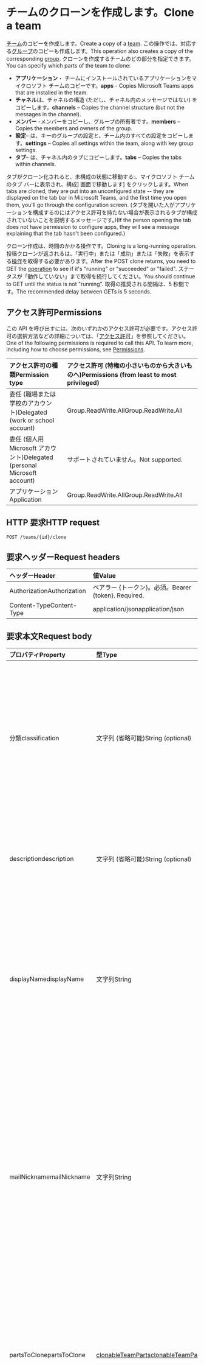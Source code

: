 # <a name="clone-a-team"></a><span data-ttu-id="02f2d-101">チームのクローンを作成します。</span><span class="sxs-lookup"><span data-stu-id="02f2d-101">Clone a team</span></span>



<span data-ttu-id="02f2d-102">[チーム](../resources/team.md)のコピーを作成します。</span><span class="sxs-lookup"><span data-stu-id="02f2d-102">Create a copy of a [team](../resources/team.md).</span></span> <span data-ttu-id="02f2d-103">この操作では、対応する[グループ](../resources/group.md)のコピーも作成します。</span><span class="sxs-lookup"><span data-stu-id="02f2d-103">This operation also creates a copy of the corresponding [group](../resources/group.md).</span></span>
<span data-ttu-id="02f2d-104">クローンを作成するチームのどの部分を指定できます。</span><span class="sxs-lookup"><span data-stu-id="02f2d-104">You can specify which parts of the team to clone:</span></span>

- <span data-ttu-id="02f2d-105">**アプリケーション**・ チームにインストールされているアプリケーションをマイクロソフト チームのコピーです。</span><span class="sxs-lookup"><span data-stu-id="02f2d-105">**apps** - Copies Microsoft Teams apps that are installed in the team.</span></span> 
- <span data-ttu-id="02f2d-106">**チャネル**は、チャネルの構造 (ただし、チャネル内のメッセージではない) をコピーします。</span><span class="sxs-lookup"><span data-stu-id="02f2d-106">**channels** – Copies the channel structure (but not the messages in the channel).</span></span>
- <span data-ttu-id="02f2d-107">**メンバー** -メンバーをコピーし、グループの所有者です。</span><span class="sxs-lookup"><span data-stu-id="02f2d-107">**members** – Copies the members and owners of the group.</span></span>
- <span data-ttu-id="02f2d-108">**設定**– は、キーのグループの設定と、チーム内のすべての設定をコピーします。</span><span class="sxs-lookup"><span data-stu-id="02f2d-108">**settings** – Copies all settings within the team, along with key group settings.</span></span>
- <span data-ttu-id="02f2d-109">**タブ**– は、チャネル内のタブにコピーします。</span><span class="sxs-lookup"><span data-stu-id="02f2d-109">**tabs** – Copies the tabs within channels.</span></span>

<span data-ttu-id="02f2d-110">タブがクローン化されると、未構成の状態に移動する:、マイクロソフト チームのタブ バーに表示され、構成] 画面で移動します] をクリックします。</span><span class="sxs-lookup"><span data-stu-id="02f2d-110">When tabs are cloned, they are put into an unconfigured state -- they are displayed on the tab bar in Microsoft Teams, and the first time you open them, you'll go through the configuration screen.</span></span> <span data-ttu-id="02f2d-111">(タブを開いた人がアプリケーションを構成するのにはアクセス許可を持たない場合が表示されるタブが構成されていないことを説明するメッセージです。)</span><span class="sxs-lookup"><span data-stu-id="02f2d-111">(If the person opening the tab does not have permission to configure apps, they will see a message explaining that the tab hasn't been configured.)</span></span>

<span data-ttu-id="02f2d-112">クローン作成は、時間のかかる操作です。</span><span class="sxs-lookup"><span data-stu-id="02f2d-112">Cloning is a long-running operation.</span></span>
<span data-ttu-id="02f2d-113">投稿クローンが返されるは、「実行中」または「成功」または「失敗」を表示する[操作](../resources/teamsasyncoperation.md)を取得する必要があります。</span><span class="sxs-lookup"><span data-stu-id="02f2d-113">After the POST clone returns, you need to GET the [operation](../resources/teamsasyncoperation.md) to see if it's "running" or "succeeded" or "failed".</span></span> <span data-ttu-id="02f2d-114">ステータスが「動作していない」まで取得を続行してください。</span><span class="sxs-lookup"><span data-stu-id="02f2d-114">You should continue to GET until the status is not "running".</span></span> <span data-ttu-id="02f2d-115">取得の推奨される間隔は、5 秒間です。</span><span class="sxs-lookup"><span data-stu-id="02f2d-115">The recommended delay between GETs is 5 seconds.</span></span>

## <a name="permissions"></a><span data-ttu-id="02f2d-116">アクセス許可</span><span class="sxs-lookup"><span data-stu-id="02f2d-116">Permissions</span></span>

<span data-ttu-id="02f2d-p104">この API を呼び出すには、次のいずれかのアクセス許可が必要です。アクセス許可の選択方法などの詳細については、「[アクセス許可](../../../concepts/permissions_reference.md)」を参照してください。</span><span class="sxs-lookup"><span data-stu-id="02f2d-p104">One of the following permissions is required to call this API. To learn more, including how to choose permissions, see [Permissions](../../../concepts/permissions_reference.md).</span></span>

|<span data-ttu-id="02f2d-119">アクセス許可の種類</span><span class="sxs-lookup"><span data-stu-id="02f2d-119">Permission type</span></span>      | <span data-ttu-id="02f2d-120">アクセス許可 (特権の小さいものから大きいものへ)</span><span class="sxs-lookup"><span data-stu-id="02f2d-120">Permissions (from least to most privileged)</span></span>              |
|:--------------------|:---------------------------------------------------------|
|<span data-ttu-id="02f2d-121">委任 (職場または学校のアカウント)</span><span class="sxs-lookup"><span data-stu-id="02f2d-121">Delegated (work or school account)</span></span>     | <span data-ttu-id="02f2d-122">Group.ReadWrite.All</span><span class="sxs-lookup"><span data-stu-id="02f2d-122">Group.ReadWrite.All</span></span>    |
|<span data-ttu-id="02f2d-123">委任 (個人用 Microsoft アカウント)</span><span class="sxs-lookup"><span data-stu-id="02f2d-123">Delegated (personal Microsoft account)</span></span> | <span data-ttu-id="02f2d-124">サポートされていません。</span><span class="sxs-lookup"><span data-stu-id="02f2d-124">Not supported.</span></span>    |
|<span data-ttu-id="02f2d-125">アプリケーション</span><span class="sxs-lookup"><span data-stu-id="02f2d-125">Application</span></span>                            | <span data-ttu-id="02f2d-126">Group.ReadWrite.All</span><span class="sxs-lookup"><span data-stu-id="02f2d-126">Group.ReadWrite.All</span></span> |

## <a name="http-request"></a><span data-ttu-id="02f2d-127">HTTP 要求</span><span class="sxs-lookup"><span data-stu-id="02f2d-127">HTTP request</span></span>
<!-- { "blockType": "ignored" } -->
```http
POST /teams/{id}/clone
```

## <a name="request-headers"></a><span data-ttu-id="02f2d-128">要求ヘッダー</span><span class="sxs-lookup"><span data-stu-id="02f2d-128">Request headers</span></span>
| <span data-ttu-id="02f2d-129">ヘッダー</span><span class="sxs-lookup"><span data-stu-id="02f2d-129">Header</span></span>       | <span data-ttu-id="02f2d-130">値</span><span class="sxs-lookup"><span data-stu-id="02f2d-130">Value</span></span> |
|:---------------|:--------|
| <span data-ttu-id="02f2d-131">Authorization</span><span class="sxs-lookup"><span data-stu-id="02f2d-131">Authorization</span></span>  | <span data-ttu-id="02f2d-p105">ベアラー {トークン}。必須。</span><span class="sxs-lookup"><span data-stu-id="02f2d-p105">Bearer {token}. Required.</span></span>  |
| <span data-ttu-id="02f2d-134">Content-Type</span><span class="sxs-lookup"><span data-stu-id="02f2d-134">Content-Type</span></span>  | <span data-ttu-id="02f2d-135">application/json</span><span class="sxs-lookup"><span data-stu-id="02f2d-135">application/json</span></span>  |

## <a name="request-body"></a><span data-ttu-id="02f2d-136">要求本文</span><span class="sxs-lookup"><span data-stu-id="02f2d-136">Request body</span></span>

| <span data-ttu-id="02f2d-137">プロパティ</span><span class="sxs-lookup"><span data-stu-id="02f2d-137">Property</span></span>     | <span data-ttu-id="02f2d-138">型</span><span class="sxs-lookup"><span data-stu-id="02f2d-138">Type</span></span>   |<span data-ttu-id="02f2d-139">説明</span><span class="sxs-lookup"><span data-stu-id="02f2d-139">Description</span></span>|
|:---------------|:--------|:----------|
|<span data-ttu-id="02f2d-140">分類</span><span class="sxs-lookup"><span data-stu-id="02f2d-140">classification</span></span>|<span data-ttu-id="02f2d-141">文字列 (省略可能)</span><span class="sxs-lookup"><span data-stu-id="02f2d-141">String (optional)</span></span>|<span data-ttu-id="02f2d-142">(低、中、または高のビジネス ・ インパクト) などのグループの分類について説明します。</span><span class="sxs-lookup"><span data-stu-id="02f2d-142">Describes a classification for the group (such as low, medium or high business impact).</span></span> <span data-ttu-id="02f2d-143">分類を指定しない場合、分類は、元のチームまたはグループからコピーされます。</span><span class="sxs-lookup"><span data-stu-id="02f2d-143">If classification is not specified, the classification will be copied from the original team/group.</span></span>|
|<span data-ttu-id="02f2d-144">description</span><span class="sxs-lookup"><span data-stu-id="02f2d-144">description</span></span>|<span data-ttu-id="02f2d-145">文字列 (省略可能)</span><span class="sxs-lookup"><span data-stu-id="02f2d-145">String (optional)</span></span>|<span data-ttu-id="02f2d-146">グループに関するオプションの説明。</span><span class="sxs-lookup"><span data-stu-id="02f2d-146">An optional description for the group.</span></span> <span data-ttu-id="02f2d-147">このプロパティを指定しない場合、空白のままにします。</span><span class="sxs-lookup"><span data-stu-id="02f2d-147">If this property is not specified, it will be left blank.</span></span>|
|<span data-ttu-id="02f2d-148">displayName</span><span class="sxs-lookup"><span data-stu-id="02f2d-148">displayName</span></span>|<span data-ttu-id="02f2d-149">文字列</span><span class="sxs-lookup"><span data-stu-id="02f2d-149">String</span></span>|<span data-ttu-id="02f2d-p108">グループの表示名。このプロパティは、グループの作成時の必須プロパティであり、更新時にクリアすることはできません。$filter および $orderby をサポートします。</span><span class="sxs-lookup"><span data-stu-id="02f2d-p108">The display name for the group. This property is required when a group is created and it cannot be cleared during updates. Supports $filter and $orderby.</span></span>|
|<span data-ttu-id="02f2d-153">mailNickname</span><span class="sxs-lookup"><span data-stu-id="02f2d-153">mailNickname</span></span>|<span data-ttu-id="02f2d-154">文字列</span><span class="sxs-lookup"><span data-stu-id="02f2d-154">String</span></span>|<span data-ttu-id="02f2d-155">グループ、組織内で一意の電子メール エイリアス。</span><span class="sxs-lookup"><span data-stu-id="02f2d-155">The mail alias for the group, unique in the organization.</span></span> <span data-ttu-id="02f2d-156">グループが作成されるとき、このプロパティを指定する必要があります。</span><span class="sxs-lookup"><span data-stu-id="02f2d-156">This property must be specified when a group is created.</span></span> <span data-ttu-id="02f2d-157">$filter をサポートします。</span><span class="sxs-lookup"><span data-stu-id="02f2d-157">Supports $filter.</span></span> <span data-ttu-id="02f2d-158">このプロパティが指定されていない場合に、表示名から計算されます。</span><span class="sxs-lookup"><span data-stu-id="02f2d-158">If this property is not specified, it will be computed from the displayName.</span></span> <span data-ttu-id="02f2d-159">既知の問題: 現在、このプロパティは無視されます。</span><span class="sxs-lookup"><span data-stu-id="02f2d-159">Known issue: this property is currently ignored.</span></span>|
|<span data-ttu-id="02f2d-160">partsToClone</span><span class="sxs-lookup"><span data-stu-id="02f2d-160">partsToClone</span></span>| [<span data-ttu-id="02f2d-161">clonableTeamParts</span><span class="sxs-lookup"><span data-stu-id="02f2d-161">clonableTeamParts</span></span>](../resources/clonableteamparts.md) |<span data-ttu-id="02f2d-162">クローンを作成する部品のコンマで区切られたリスト。</span><span class="sxs-lookup"><span data-stu-id="02f2d-162">A comma-seperated list of the parts to clone.</span></span> <span data-ttu-id="02f2d-163">法的な部分は、「アプリケーション、タブ、設定、チャネル、メンバー"です。</span><span class="sxs-lookup"><span data-stu-id="02f2d-163">Legal parts are "apps, tabs, settings, channels, members".</span></span>|
|<span data-ttu-id="02f2d-164">visibility</span><span class="sxs-lookup"><span data-stu-id="02f2d-164">visibility</span></span>|<span data-ttu-id="02f2d-165">[teamVisibilityType](../resources/teamVisibilityType.md)(省略可能)</span><span class="sxs-lookup"><span data-stu-id="02f2d-165">[teamVisibilityType](../resources/teamVisibilityType.md) (optional)</span></span>| <span data-ttu-id="02f2d-166">グループの可視性を指定します。</span><span class="sxs-lookup"><span data-stu-id="02f2d-166">Specifies the visibility of the group.</span></span> <span data-ttu-id="02f2d-167">使用可能な値:**パブリック**、**プライベート**です。</span><span class="sxs-lookup"><span data-stu-id="02f2d-167">Possible values are: **Private**, **Public**.</span></span> <span data-ttu-id="02f2d-168">可視性が指定されていない場合、元のチームまたはグループの表示と非表示がコピーされます。</span><span class="sxs-lookup"><span data-stu-id="02f2d-168">If visibility is not specified, the visibility will be copied from the original team/group.</span></span> <span data-ttu-id="02f2d-169">**EducationClass**チームは、チームのクローンが作成されている場合、可視性パラメーターは無視されます、および新しいグループの表示/非表示を HiddenMembership に設定されます。</span><span class="sxs-lookup"><span data-stu-id="02f2d-169">If the team being cloned is an **educationClass** team, the visibility parameter is ignored, and the new group's visibility will be set to HiddenMembership.</span></span>|

## <a name="response"></a><span data-ttu-id="02f2d-170">応答</span><span class="sxs-lookup"><span data-stu-id="02f2d-170">Response</span></span>

<span data-ttu-id="02f2d-171">かどうかは成功すると、このメソッドは、`202 Accepted`の場所で応答コード: ヘッダーの[処理](../resources/teamsasyncoperation.md)リソースを指します。</span><span class="sxs-lookup"><span data-stu-id="02f2d-171">If successful, this method will return a `202 Accepted` response code with a Location: header pointing to the [operation](../resources/teamsasyncoperation.md) resource.</span></span>
<span data-ttu-id="02f2d-172">操作が完了すると、処理リソースが送信されます作成したチームの id。</span><span class="sxs-lookup"><span data-stu-id="02f2d-172">When the operation is complete, the operation resource will tell you the id of the created team.</span></span>

## <a name="example"></a><span data-ttu-id="02f2d-173">例</span><span class="sxs-lookup"><span data-stu-id="02f2d-173">Example</span></span>
#### <a name="request"></a><span data-ttu-id="02f2d-174">要求</span><span class="sxs-lookup"><span data-stu-id="02f2d-174">Request</span></span>
<span data-ttu-id="02f2d-175">要求の例を次に示します。</span><span class="sxs-lookup"><span data-stu-id="02f2d-175">The following is an example of the request.</span></span>
<!-- {
  "blockType": "ignored",
  "name": "create_team"
}-->
```http
POST /teams/{id}/clone
Content-Type: application/json

{  
     "displayName": "Library Assist",
     "description": "Self help community for library",
     "mailNickname": "libassist",
     "partsToClone": "apps,tabs,settings,channels,members",
     "visibility": "public"
}
```

#### <a name="response"></a><span data-ttu-id="02f2d-176">応答</span><span class="sxs-lookup"><span data-stu-id="02f2d-176">Response</span></span>
<span data-ttu-id="02f2d-177">応答の例を次に示します。</span><span class="sxs-lookup"><span data-stu-id="02f2d-177">The following is an example of the response.</span></span> <span data-ttu-id="02f2d-178">注: 簡潔にするために、ここに示す応答オブジェクトは切り詰められている場合があります。</span><span class="sxs-lookup"><span data-stu-id="02f2d-178">Note: The response object shown here may be truncated for brevity.</span></span> <span data-ttu-id="02f2d-179">実際の呼び出しではすべてのプロパティが返されます。</span><span class="sxs-lookup"><span data-stu-id="02f2d-179">All of the properties will be returned from an actual call.</span></span>
<!-- {
  "blockType": "ignored",
  "truncated": true,
  "@odata.type": "microsoft.graph.team"
} -->
```http
HTTP/1.1 202 Accepted
Location: /teams{id}/operations({opId})
Content-Type: text/plain
Content-Length: 0
```

<!-- uuid: 8fcb5dbc-d5aa-4681-8e31-b001d5168d79
2015-10-25 14:57:30 UTC -->
<!-- {
  "type": "#page.annotation",
  "description": "Create Team",
  "keywords": "",
  "section": "documentation",
  "tocPath": ""
}-->
